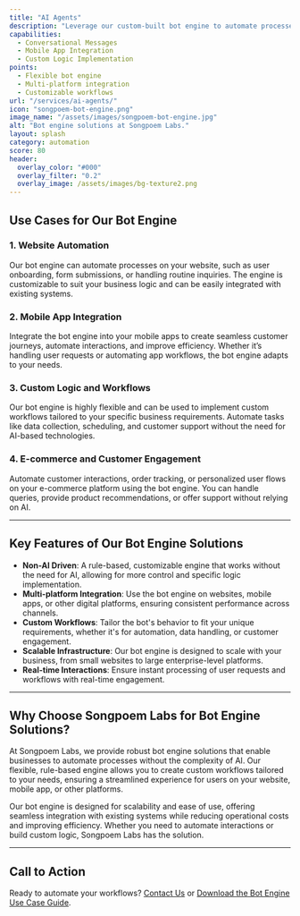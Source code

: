 ```yaml
---
title: "AI Agents"
description: "Leverage our custom-built bot engine to automate processes and interactions"
capabilities:
  - Conversational Messages
  - Mobile App Integration
  - Custom Logic Implementation
points:
  - Flexible bot engine
  - Multi-platform integration
  - Customizable workflows
url: "/services/ai-agents/"
icon: "songpoem-bot-engine.png"
image_name: "/assets/images/songpoem-bot-engine.jpg"
alt: "Bot engine solutions at Songpoem Labs."
layout: splash
category: automation
score: 80
header:
  overlay_color: "#000"
  overlay_filter: "0.2"
  overlay_image: /assets/images/bg-texture2.png
---
```


## Use Cases for Our Bot Engine

### 1. Website Automation
Our bot engine can automate processes on your website, such as user onboarding, form submissions, or handling routine inquiries. The engine is customizable to suit your business logic and can be easily integrated with existing systems.

### 2. Mobile App Integration
Integrate the bot engine into your mobile apps to create seamless customer journeys, automate interactions, and improve efficiency. Whether it’s handling user requests or automating app workflows, the bot engine adapts to your needs.

### 3. Custom Logic and Workflows
Our bot engine is highly flexible and can be used to implement custom workflows tailored to your specific business requirements. Automate tasks like data collection, scheduling, and customer support without the need for AI-based technologies.

### 4. E-commerce and Customer Engagement
Automate customer interactions, order tracking, or personalized user flows on your e-commerce platform using the bot engine. You can handle queries, provide product recommendations, or offer support without relying on AI.

---

## Key Features of Our Bot Engine Solutions

- **Non-AI Driven**: A rule-based, customizable engine that works without the need for AI, allowing for more control and specific logic implementation.
- **Multi-platform Integration**: Use the bot engine on websites, mobile apps, or other digital platforms, ensuring consistent performance across channels.
- **Custom Workflows**: Tailor the bot's behavior to fit your unique requirements, whether it's for automation, data handling, or customer engagement.
- **Scalable Infrastructure**: Our bot engine is designed to scale with your business, from small websites to large enterprise-level platforms.
- **Real-time Interactions**: Ensure instant processing of user requests and workflows with real-time engagement.

---

## Why Choose Songpoem Labs for Bot Engine Solutions?

At Songpoem Labs, we provide robust bot engine solutions that enable businesses to automate processes without the complexity of AI. Our flexible, rule-based engine allows you to create custom workflows tailored to your needs, ensuring a streamlined experience for users on your website, mobile app, or other platforms.

Our bot engine is designed for scalability and ease of use, offering seamless integration with existing systems while reducing operational costs and improving efficiency. Whether you need to automate interactions or build custom logic, Songpoem Labs has the solution.

---

## Call to Action

Ready to automate your workflows? [Contact Us](/contact) or [Download the Bot Engine Use Case Guide](/bot-engine-use-case-guide).
